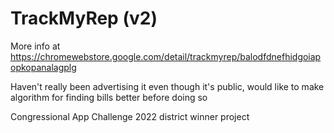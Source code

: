 # TrackMyRep (v2)

More info at https://chromewebstore.google.com/detail/trackmyrep/balodfdnefhidgoiapopkopanalagplg

Haven't really been advertising it even though it's public, would like to make algorithm for finding bills better before doing so

Congressional App Challenge 2022 district winner project